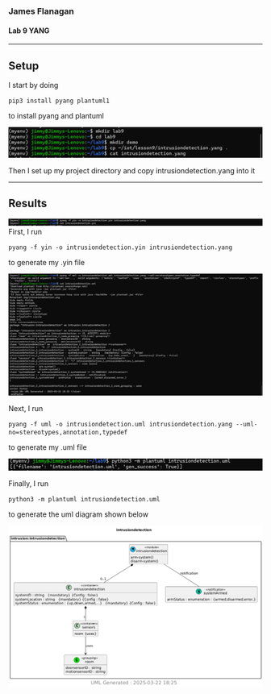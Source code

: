 ### James Flanagan
#### Lab 9 YANG
---
Setup
---
I start by doing
```
pip3 install pyang plantuml1
```
to install pyang and plantuml

![](setup.png)

Then I set up my project directory and copy intrusiondetection.yang into it

---
Results
---
![](yincreation.png)
First, I run 
```
pyang -f yin -o intrusiondetection.yin intrusiondetection.yang
```
to generate my .yin file

![](umlcreation.png)

Next, I run 
```
pyang -f uml -o intrusiondetection.uml intrusiondetection.yang --uml-no=stereotypes,annotation,typedef
```
to generate my .uml file

![](plantuml.png)

Finally, I run
```
python3 -m plantuml intrusiondetection.uml
```
to generate the uml diagram shown below


![](intrusiondetection.png)
